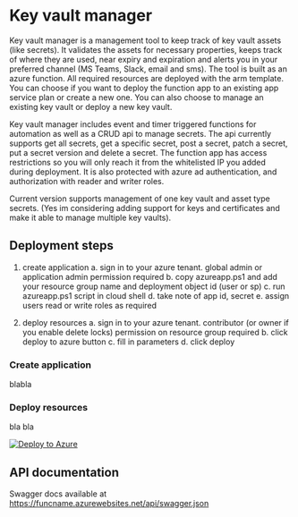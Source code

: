 # Key vault manager

Key vault manager is a management tool to keep track of key vault assets (like secrets). It validates the assets for necessary properties, keeps track of where they are used, near expiry and expiration and alerts you in your preferred channel (MS Teams, Slack, email and sms). The tool is built as an azure function. All required resources are deployed with the arm template. You can choose if you want to deploy the function app to an existing app service plan or create a new one. You can also choose to manage an existing key vault or deploy a new key vault.

Key vault manager includes event and timer triggered functions for automation as well as a CRUD api to manage secrets. The api currently supports get all secrets, get a specific secret, post a secret, patch a secret, put a secret version and delete a secret.
The function app has access restrictions so you will only reach it from the whitelisted IP you added during deployment. It is also protected with azure ad authentication, and authorization with reader and writer roles.

Current version supports management of one key vault and asset type secrets. (Yes im considering adding support for keys and certificates and make it able to manage multiple key vaults).

## Deployment steps

1. create application
   a. sign in to your azure tenant. global admin or application admin permission required
   b. copy azureapp.ps1 and add your resource group name and deployment object id (user or sp)
   c. run azureapp.ps1 script in cloud shell
   d. take note of app id, secret
   e. assign users read or write roles as required

2. deploy resources
   a. sign in to your azure tenant. contributor (or owner if you enable delete locks) permission on resource group required
   b. click deploy to azure button
   c. fill in parameters
   d. click deploy

### Create application

blabla

### Deploy resources

bla bla

[![Deploy to Azure](https://aka.ms/deploytoazurebutton)](https://portal.azure.com/#create/Microsoft.Template/uri/https%3A%2F%2Fgitlab.intility.com%2FJonatan.Vik%2Farm-secretsrotation%2F-%2Fraw%2Fmain%2Fazuredeploy.json)

## API documentation

Swagger docs available at https://funcname.azurewebsites.net/api/swagger.json
